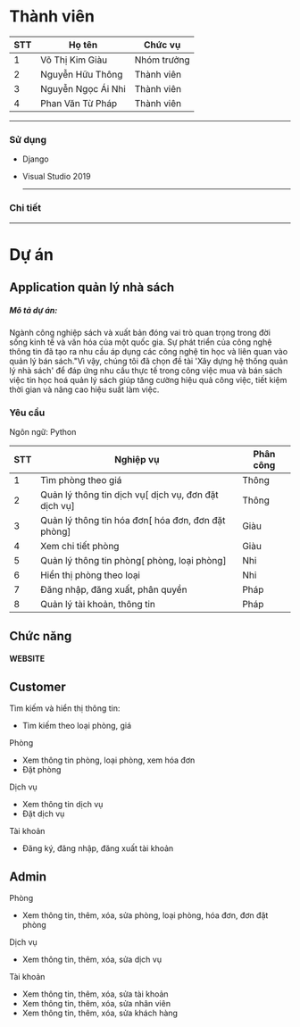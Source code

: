 # Thành viên

| STT | Họ tên                     | Chức vụ     |
|-----|----------------------------|-------------|
| 1   | Võ Thị Kim Giàu            | Nhóm trưởng |
| 2   | Nguyễn Hữu Thông           | Thành viên  |
| 3   | Nguyễn Ngọc Ái Nhi         | Thành viên  |
| 4   | Phan Văn Từ Pháp           | Thành viên  |

-----------------------------------------------
### Sử dụng
- Django
- Visual Studio 2019
 
  -----------------------------------------------
### Chi tiết

-----------------------------------------------
# Dự án

## Application quản lý nhà sách
<h5>Mô tả dự án: </h5>
<p>Ngành công nghiệp sách và xuất bản đóng vai trò quan trọng trong đời sống kinh tế và văn hóa của một quốc gia. Sự phát triển của công nghệ thông tin đã tạo ra nhu cầu áp dụng các công nghệ tin học và liên quan vào quản lý bán sách."Vì vậy, chúng tôi đã chọn đề tài 'Xây dựng hệ thống quản lý nhà sách' để đáp ứng nhu cầu thực tế trong công việc mua và bán sách việc tin học hoá quản lý sách giúp tăng cường hiệu quả công việc, tiết kiệm thời gian và nâng cao hiệu suất làm việc.</p>

### Yêu cầu
<p>Ngôn ngữ: Python</p>

| STT | Nghiệp vụ                                                                 | Phân công                |
|-----|---------------------------------------------------------------------------|--------------------------|
| 1   | Tìm phòng theo giá                                                        |        Thông             |
| 2   | Quản lý thông tin dịch vụ[ dịch vụ, đơn đặt dịch vụ]                      |        Thông             |
| 3   | Quản lý thông tin hóa đơn[ hóa đơn, đơn đặt phòng]                        |        Giàu              |
| 4   | Xem chi tiết phòng                                                        |        Giàu              |
| 5   | Quản lý thông tin phòng[ phòng, loại phòng]                               |        Nhi               |
| 6   | Hiển thị phòng theo loại                                                  |        Nhi               |
| 7   | Đăng nhập, đăng xuất, phân quyền                                          |        Pháp              |
| 8   | Quản lý tài khoản, thông tin                                              |        Pháp              |

## Chức năng

#### WEBSITE
## Customer

<p>Tìm kiếm và hiển thị thông tin:</p>
<ul>
  <li>Tìm kiếm theo loại phòng, giá</li>
</ul>
<p>
  Phòng
</p>
<ul>
  <li>Xem thông tin phòng, loại phòng, xem hóa đơn</li>
	<li>Đặt phòng</li>
</ul>
<p>
  Dịch vụ
</p>
<ul>
  <li>Xem thông tin dịch vụ</li>
	<li>Đặt dịch vụ</li>
</ul>
<p>
 Tài khoản
</p>
<ul>
  <li>Đăng ký, đăng nhập, đăng xuất tài khoản</li>
</ul>

## Admin

<p>
  Phòng
</p>
<ul>
  <li>Xem thông tin, thêm, xóa, sửa phòng, loại phòng, hóa đơn, đơn đặt phòng</li>
</ul>
<p>
  Dịch vụ
</p>
<ul>
  <li>Xem thông tin, thêm, xóa, sửa dịch vụ</li>
</ul>
<p>
 Tài khoản
</p>
<ul>
  <li>Xem thông tin, thêm, xóa, sửa tài khoản</li>
  <li>Xem thông tin, thêm, xóa, sửa nhân viên</li>
  <li>Xem thông tin, thêm, xóa, sửa khách hàng</li>
</ul>
